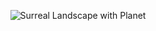 <p align="center">
  <img src="assets/surreal-landscape-with-planet.jpeg" alt="Surreal Landscape with Planet">
</p>
